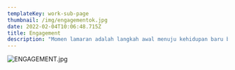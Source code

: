 ```yaml
---
templateKey: work-sub-page
thumbnail: /img/engagementok.jpg
date: 2022-02-04T10:06:48.715Z
title: Engagement
description: "Momen lamaran adalah langkah awal menuju kehidupan baru bersama. Kami hadir untuk mengabadikan setiap detik penuh haru dan cinta di hari spesialmu, dengan hasil foto yang elegan, hangat, dan bermakna."
---
```

![ENGAGEMENT.jpg](/img/ENGAGEMENT.jpg)




